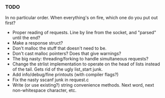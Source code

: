 ### TODO
In no particular order. When everything's on fire, which one do you put out first?


* Proper reading of requests. Line by line from the socket, and "parsed" until the end?
* Make a response struct?
* Don't malloc the stuff that doesn't need to be.
* Don't cast malloc pointers? Does that give warnings?
* The big nasty: threading/forking to handle simultaneous requests?
* Change the strlist implementation to operate on the head of lists instead of the tail. Gets rid of the ugly list_start junk.
* Add info/debug/fine printouts (with compiler flags?)
* Fix the nasty sscanf junk in request.c
* Write (or use existing?) string convenience methods. Next word, next non-whitespace character, etc.
